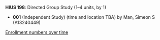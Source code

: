**HIUS 198**: Directed Group Study (1–4 units, by 1)

- **001** (Independent Study) (time and location TBA) by Man, Simeon S (A13240449)

[Enrollment numbers over time](./HIUS198.tsv)
